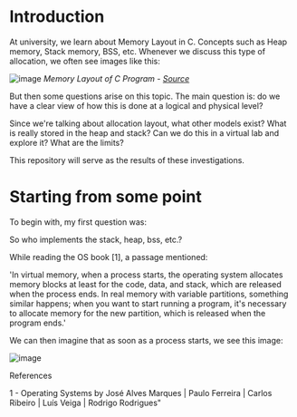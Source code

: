 # Introduction

At university, we learn about Memory Layout in C. Concepts such as Heap memory, Stack memory, BSS, etc. Whenever we discuss this type of allocation, we often see images like this:

![image](https://github.com/user-attachments/assets/0896ebb9-fc80-408b-b749-837ef9cc73ff)
*Memory Layout of C Program - [Source](https://www.hackerearth.com/practice/notes/memory-layout-of-c-program)*

But then some questions arise on this topic. The main question is: do we have a clear view of how this is done at a logical and physical level?

Since we're talking about allocation layout, what other models exist? What is really stored in the heap and stack? Can we do this in a virtual lab and explore it? What are the limits?

This repository will serve as the results of these investigations.

# Starting from some point

To begin with, my first question was:

So who implements the stack, heap, bss, etc.?

While reading the OS book [1], a passage mentioned:

'In virtual memory, when a process starts, the operating system allocates memory blocks at least for the code, data, and stack, which are released when the process ends. In real memory with variable partitions, something similar happens; when you want to start running a program, it's necessary to allocate memory for the new partition, which is released when the program ends.'

We can then imagine that as soon as a process starts, we see this image:

![image](https://github.com/user-attachments/assets/ebab1e1d-94c2-4f4e-a6ef-0ecb3795cc4d)

References

1 - Operating Systems by José Alves Marques | Paulo Ferreira | Carlos Ribeiro | Luís Veiga | Rodrigo Rodrigues"












